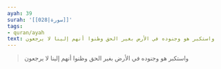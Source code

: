 ```yaml
---
ayah: 39
surah: '[[028|سورة]]'
tags:
- quran/ayah
text: واستكبر هو وجنوده في الأرض بغير الحق وظنوا أنهم إلينا لا يرجعون
---
```

> واستكبر هو وجنوده في الأرض بغير الحق وظنوا أنهم إلينا لا يرجعون
